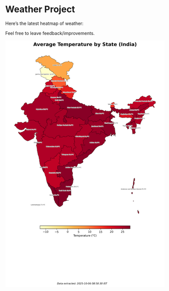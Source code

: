 # Weather Project

Here’s the latest heatmap of weather:

Feel free to leave feedback/improvements.

![India Heatmap](docs/assets/india_heatmap.png?v=E33580)
